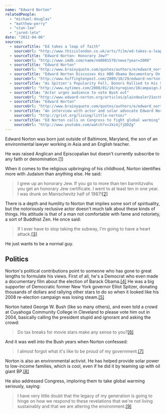 ```yaml
---
name: "Edward Norton"
relatedPeople:
  - "michael-douglas"
  - "matthew-perry"
  - "stan-lee"
  - "jared-leto"
date: "2012-04-06"
sources:
  - sourceTitle: "Ed takes a leap of faith"
    sourceUrl: "http://www.thisislondon.co.uk/arts/film/ed-takes-a-leap-of-faith-6304474.html"
  - sourceTitle: "Edward Norton: Honorary Jew?"
    sourceUrl: "http://www.imdb.com/name/nm0001570/news?year=2000"
  - sourceTitle: "Edward Norton"
    sourceUrl: "http://www.brainyquote.com/quotes/authors/e/edward_norton.html"
  - sourceTitle: "Edward Norton Discusses His HBO Obama Documentary On Countdown"
    sourceUrl: "http://www.huffingtonpost.com/2009/10/29/edward-norton-discusses-h_n_339450.html"
  - sourceTitle: "As Spitzer's Popularity Fell, Donors Rallied to His Side"
    sourceUrl: "http://www.nytimes.com/2008/01/16/nyregion/16campaign.html?_r=1"
  - sourceTitle: "Actor urges audience to vote Bush out"
    sourceUrl: "http://www.edward-norton.org/articles/plaindealer21oct04.html"
  - sourceTitle: "Edward Norton"
    sourceUrl: "http://www.brainyquote.com/quotes/authors/e/edward_norton.html"
  - sourceTitle: "An interview with actor and solar advocate Edward Norton"
    sourceUrl: "http://grist.org/living/little-norton/"
  - sourceTitle: "Ed Norton calls on Congress to fight global warming"
    sourceUrl: "http://www.youtube.com/watch?v=1kz4jfjDDZg"
---
```


Edward Norton was born just outside of Baltimore, Maryland, the son of an environmental lawyer working in Asia and an English teacher.

He was raised Anglican and Episcopalian but doesn't currently subscribe to any faith or denomination.<a class="source-citation" href="http://www.thisislondon.co.uk/arts/film/ed-takes-a-leap-of-faith-6304474.html" title="Ed takes a leap of faith">[1]</a>

When it comes to the religious upbringing of his childhood, Norton identifies more with Judaism than anything else. He said:

>I grew up an honorary Jew. If you go to more than ten barmitzvahs you get an honorary Jew certificate. I went to at least ten in one year. I was drunk on Manischevitz half of 1987!<a class="source-citation" href="http://www.imdb.com/name/nm0001570/news?year=2000" title="Edward Norton: Honorary Jew?">[2]</a>

There is a depth and humility to Norton that implies some sort of spirituality, but the notoriously reclusive actor doesn't much talk about these kinds of things. His attitude is that of a man not comfortable with fame and notoriety, a sort of Buddhist Zen. He once said:

>If I ever have to stop taking the subway, I'm going to have a heart attack.<a class="source-citation" href="http://www.brainyquote.com/quotes/authors/e/edward_norton.html" title="Edward Norton">[3]</a>

He just wants to be a normal guy.


## Politics

Norton's political contributions point to someone who has gone to great lengths to formulate his views. First of all, he's a Democrat who even made a documentary film about the election of Barack Obama.<a class="source-citation" href="http://www.huffingtonpost.com/2009/10/29/edward-norton-discusses-h_n_339450.html" title="Edward Norton Discusses His HBO Obama Documentary On Countdown">[4]</a> He was a big supporter of Democratic former New York governor Elliot Spitzer, donating thousands of dollars and rallying other stars to do so when it looked like his 2008 re-election campaign was losing steam.<a class="source-citation" href="http://www.nytimes.com/2008/01/16/nyregion/16campaign.html?_r=1" title="As Spitzer&apos;s Popularity Fell, Donors Rallied to His Side">[5]</a>

Norton hated George W. Bush (like so many others), and even told a crowd at Cuyahoga Community College in Cleveland to please vote him out in 2004, basically calling the president stupid and ignorant and asking the crowd:

>Do tax breaks for movie stars make any sense to you?<a class="source-citation" href="http://www.edward-norton.org/articles/plaindealer21oct04.html" title="Actor urges audience to vote Bush out">[6]</a>

And it was well into the Bush years when Norton confessed:

>I almost forgot what it's like to be proud of my government.<a class="source-citation" href="http://www.brainyquote.com/quotes/authors/e/edward_norton.html" title="Edward Norton">[7]</a>

Norton is also an environmental activist. He has helped provide solar power to low-income families, which is cool, even if he did it by teaming up with oil giant BP.<a class="source-citation" href="http://grist.org/living/little-norton/" title="An interview with actor and solar advocate Edward Norton">[8]</a>

He also addressed Congress, imploring them to take global warming seriously, saying:

>I have very little doubt that the legacy of my generation is going to hinge on how we respond to these revelations that we're not living sustainably and that we are altering the environment.<a class="source-citation" href="http://www.youtube.com/watch?v=1kz4jfjDDZg" title="Ed Norton calls on Congress to fight global warming">[9]</a>